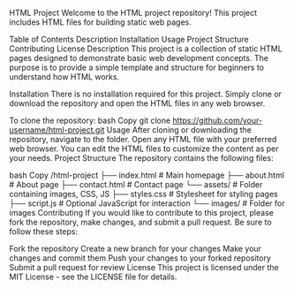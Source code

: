 HTML Project
Welcome to the HTML project repository! This project includes HTML files for building static web pages.

Table of Contents
Description
Installation
Usage
Project Structure
Contributing
License
Description
This project is a collection of static HTML pages designed to demonstrate basic web development concepts. The purpose is to provide a simple template and structure for beginners to understand how HTML works.

Installation
There is no installation required for this project. Simply clone or download the repository and open the HTML files in any web browser.

To clone the repository:
bash
Copy
git clone https://github.com/your-username/html-project.git
Usage
After cloning or downloading the repository, navigate to the folder.
Open any HTML file with your preferred web browser.
You can edit the HTML files to customize the content as per your needs.
Project Structure
The repository contains the following files:

bash
Copy
/html-project
  ├── index.html        # Main homepage
  ├── about.html        # About page
  ├── contact.html      # Contact page
  └── assets/           # Folder containing images, CSS, JS
      ├── styles.css    # Stylesheet for styling pages
      ├── script.js     # Optional JavaScript for interaction
      └── images/       # Folder for images
Contributing
If you would like to contribute to this project, please fork the repository, make changes, and submit a pull request. Be sure to follow these steps:

Fork the repository
Create a new branch for your changes
Make your changes and commit them
Push your changes to your forked repository
Submit a pull request for review
License
This project is licensed under the MIT License - see the LICENSE file for details.
